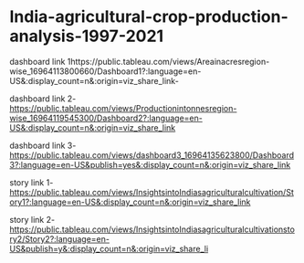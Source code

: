 # India-agricultural-crop-production-analysis-1997-2021
dashboard link 1https://public.tableau.com/views/Areainacresregion-wise_16964113800660/Dashboard1?:language=en-US&:display_count=n&:origin=viz_share_link-

dashboard link 2-https://public.tableau.com/views/Productionintonnesregion-wise_16964119545300/Dashboard2?:language=en-US&:display_count=n&:origin=viz_share_link

dashboard link 3-https://public.tableau.com/views/dashboard3_16964135623800/Dashboard3?:language=en-US&publish=yes&:display_count=n&:origin=viz_share_link

story link 1-https://public.tableau.com/views/InsightsintoIndiasagriculturalcultivation/Story1?:language=en-US&:display_count=n&:origin=viz_share_link

story link 2-https://public.tableau.com/views/InsightsintoIndiasagriculturalcultivationstory2/Story2?:language=en-US&publish=y&:display_count=n&:origin=viz_share_li 
